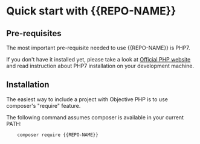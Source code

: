 Quick start with {{REPO-NAME}}
==================================

Pre-requisites
--------------

The most important pre-requisite needed to use {{REPO-NAME}} is PHP7.

If you don\'t have it installed yet, please take a look at [Official PHP
website] and read instruction about PHP7 installation on your
development machine.

Installation
------------

The easiest way to include a project with Objective PHP is to use
composer\'s \"require\" feature.

The following command assumes composer is available in your current
PATH:
``` bash
    composer require {{REPO-NAME}}
```


  [Official PHP website]: http://www.php.net
